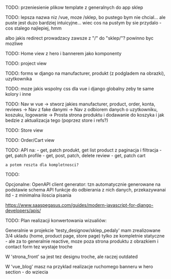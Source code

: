 TODO: przeniesienie plikow template z generalnych do app sklep

TODO: lepsza nazwa niz /vue, moze /sklep, bo pustego bym nie chcial...
ale puste jest duzo bardziej intuicyjne...
wiec cos na pustym by sie przydalo - cos stalego najlepiej, hmm

albo jakis redirect prowadzacy zawsze z "/" do "sklep/"? powinno byc mozliwe

TODO: Home view z hero i bannerem jako komponenty

TODO: project view

TODO: forms w django na manufacturer, produkt (z podgladem na obrazki), uzytkownika

TODO: moze jakis wspolny css dla vue i django globalny zeby te same kolory i inne

TODO: Nav w vue
    -> stworz jakies manufacturer, product, order, konta, reviews
    -> Nav z fake danymi
    -> Nav z odbiorem danych o uzytkowniku, koszuku, logowanie
    -> Prosta strona produktu i dodawanie do koszyka i jak bedzie z aktualizacja tego (poprzez store i refs?)

TODO: Store view

TODO: Order/Cart view

TODO: API na:
    - get, patch produkt, get list product z paginacja i filtracja
    - get, patch profile
    - get, post, patch, delete review
    - get, patch cart

    a potem reszta dla kompletnosci?

TODO: 

Opcjonalne: OpenAPI client generator: tzn automatycznie generowane na podstawie schema API funkcje do odbierania z nich danych, przekazywanai itd - z minimalna iloscia pisania

https://www.saaspegasus.com/guides/modern-javascript-for-django-developers/apis/


TODO: Plan realizacji konwertowania wizualiów:

Generalnie w projekcie 'testy_designow/sklep_pedaly' mam zrealizowane 3/4 ukladu (home, product page, store page) tylko ze kompletnie statyczne - ale za to generalnie reactive, moze poza strona produktu z obrazkiem i contact form tez wystaje troche

W 'strona_front' sa jest tez designu troche, ale raczej outdated

W 'vue_blog' masz na przyklad realizacje ruchomego banneru w hero section - do wziecia